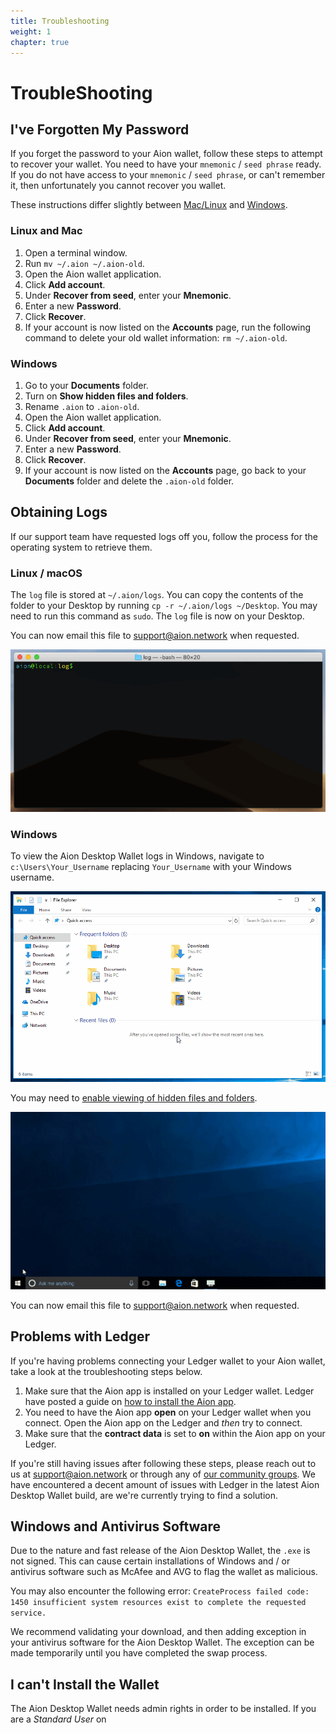 ```yaml
---
title: Troubleshooting
weight: 1
chapter: true
---
```


# TroubleShooting

## I've Forgotten My Password

If you forget the password to your Aion wallet, follow these steps to attempt to recover your wallet. You need to have your `mnemonic` / `seed phrase` ready. If you do not have access to your `mnemonic` / `seed phrase`, or can't remember it, then unfortunately you cannot recover you wallet.

These instructions differ slightly between [Mac/Linux](#section-linux-and-mac) and [Windows](#section-windows).

### Linux and Mac

1. Open a terminal window.
2. Run `mv ~/.aion ~/.aion-old`.
3. Open the Aion wallet application.
4. Click **Add account**.
5. Under **Recover from seed**, enter your **Mnemonic**.
6. Enter a new **Password**.
7. Click **Recover**.
8. If your account is now listed on the **Accounts** page, run the following command to delete your old wallet information: `rm ~/.aion-old`.

### Windows

1. Go to your **Documents** folder.
2. Turn on **Show hidden files and folders**.
3. Rename `.aion` to `.aion-old`.
4. Open the Aion wallet application.
5. Click **Add account**.
6. Under **Recover from seed**, enter your **Mnemonic**.
7. Enter a new **Password**.
8. Click **Recover**.
9. If your account is now listed on the **Accounts** page, go back to your **Documents** folder and delete the `.aion-old` folder.

## Obtaining Logs

If our support team have requested logs off you, follow the process for the operating system to retrieve them.

### Linux / macOS

The `log` file is stored at `~/.aion/logs`. You can copy the contents of the folder to your Desktop by running `cp -r ~/.aion/logs ~/Desktop`. You may need to run this command as `sudo`. The `log` file is now on your Desktop.

You can now email this file to [support@aion.network](mailto:support@aion.network) when requested.

![Running the copy command and then viewing the contents of a file in a terminal.](images/terminal.gif)

### Windows

To view the Aion Desktop Wallet logs in Windows, navigate to `c:\Users\Your_Username` replacing `Your_Username` with your Windows username.

![Finding the Log file in Windows 10](images/windows-go-to-logs.gif)

You may need to [enable viewing of hidden files and folders](//support.microsoft.com/en-ca/help/4028316/windows-view-hidden-files-and-folders-in-windows-10).

![(Viewing hidden files and folders in Windows 10. [Copyright Microsoft](https://support.microsoft.com/en-ca/help/4028316/windows-view-hidden-files-and-folders-in-windows-10)](images/hidden_files_and_folders.gif)

You can now email this file to [support@aion.network](mailto:support@aion.network) when requested.

## Problems with Ledger

If you're having problems connecting your Ledger wallet to your Aion wallet, take a look at the troubleshooting steps below.

1. Make sure that the Aion app is installed on your Ledger wallet. Ledger have posted a guide on [how to install the Aion app](https://support.ledgerwallet.com/hc/en-us/articles/360008599834-Aion-AION-).
2. You need to have the Aion app **open** on your Ledger wallet when you connect. Open the Aion app on the Ledger and _then_ try to connect.
3. Make sure that the **contract data** is set to **on** within the Aion app on your Ledger.

If you're still having issues after following these steps, please reach out to us at [support@aion.network](mailto:support@aion.network) or through any of [our community groups](http://aion.network/community/). We have encountered a decent amount of issues with Ledger in the latest Aion Desktop Wallet build, are we're currently trying to find a solution.

## Windows and Antivirus Software

Due to the nature and fast release of the Aion Desktop Wallet, the `.exe` is not signed. This can cause certain installations of Windows and / or antivirus software such as McAfee and AVG to flag the wallet as malicious.

You may also encounter the following error: `CreateProcess failed code: 1450 insufficient system resources exist to complete the requested service.`

We recommend validating your download, and then adding exception in your antivirus software for the Aion Desktop Wallet. The exception can be made temporarily until you have completed the swap process.

## I can't Install the Wallet

The Aion Desktop Wallet needs admin rights in order to be installed. If you are a _Standard User_ on